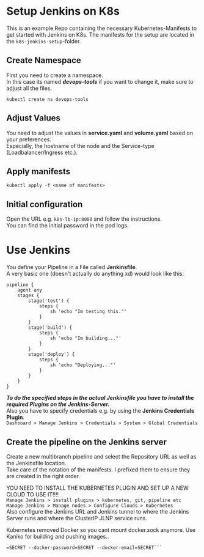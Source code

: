 # Setup Jenkins on K8s
This is an example Repo containing the necessary Kubernetes-Manifests to get started with Jenkins on K8s. 
The manifests for the setup are located in the ```k8s-jenkins-setup```-folder.   

## Create Namespace
First you need to create a namespace.  
In this case its named ***devops-tools*** if you want to change it, make sure to adjust all the files.  
```
kubectl create ns devops-tools
```

## Adjust Values
You need to adjust the values in **service.yaml** and **volume.yaml** based on your preferences.  
Especially, the hostname of the node and the Service-type (Loadbalancer/Ingress etc.).  

## Apply manifests
```kubectl apply -f <name of manifests>```

## Initial configuration
Open the URL e.g. ```k8s-lb-ip:8080``` and follow the instructions.  
You can find the initial password in the pod logs.  

# Use Jenkins
You define your Pipeline in a File called **Jenkinsfile**.  
A very basic one (doesn't actually do anything xd) would look like this:
```
pipeline {
    agent any
    stages {
        stage('test') {
            steps {
                sh 'echo "Im testing this."'
            }
        }
        stage('build') {
            steps {
                sh 'echo "Im building..."'
            }
        }
        stage('deploy') {
            steps {
                sh 'echo "Deploying..."'
            }
        }
    }
}
```

***To do the specified steps in the actual Jenkinsfile you have to install the required Plugins on the Jenkins-Server.***  
Also you have to specify credentials e.g. by using the **Jenkins Credentials Plugin**.  
```Dashboard > Manage Jenkins > Credentials > System > Global Credentials```

## Create the pipeline on the Jenkins server
Create a new multibranch pipeline and select the Repository URL as well as the Jenkinsfile location.  
Take care of the notation of the manifests. I prefixed them to ensure they are created in the right order.  

YOU NEED TO INSTALL THE KUBERNETES PLUGIN AND SET UP A NEW CLOUD TO USE IT!!!!  
```Manage Jenkins > install plugins > kubernetes, git, pipeline etc```  
```Manage Jenkins > Manage nodes > Configure Clouds > Kubernetes```  
Also configure the Jenkins URL and Jenkins tunnel to where the Jenkins Server runs and where the ClusterIP JLNP service runs.  

Kubernetes removed Docker so you cant mount docker.sock anymore. Use Kaniko for building and pushing images..
```kubectl create secret docker-registry dockercred --docker-server=https://index.docker.io/v1/ --docker-username
=SECRET --docker-password=SECRET --docker-email=SECRET```